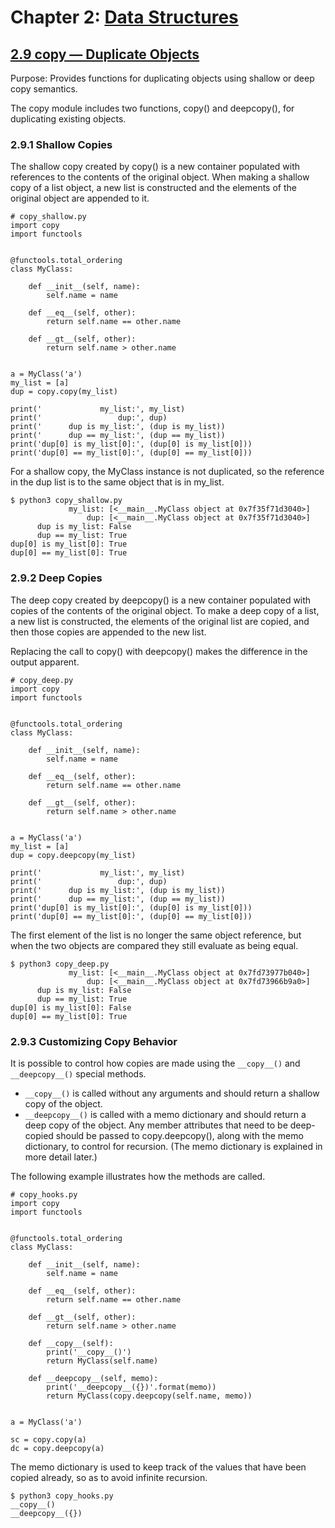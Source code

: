# Chapter 2: [Data Structures](https://pymotw.com/3/data_structures.html)

## [2.9 copy — Duplicate Objects](https://pymotw.com/3/copy/index.html)

Purpose:	Provides functions for duplicating objects using shallow or deep copy semantics.

The copy module includes two functions, copy() and deepcopy(), for duplicating existing objects.

### 2.9.1 Shallow Copies

The shallow copy created by copy() is a new container populated with references to the contents of the original object. When making a shallow copy of a list object, a new list is constructed and the elements of the original object are appended to it.

```
# copy_shallow.py
import copy
import functools


@functools.total_ordering
class MyClass:

    def __init__(self, name):
        self.name = name

    def __eq__(self, other):
        return self.name == other.name

    def __gt__(self, other):
        return self.name > other.name


a = MyClass('a')
my_list = [a]
dup = copy.copy(my_list)

print('             my_list:', my_list)
print('                 dup:', dup)
print('      dup is my_list:', (dup is my_list))
print('      dup == my_list:', (dup == my_list))
print('dup[0] is my_list[0]:', (dup[0] is my_list[0]))
print('dup[0] == my_list[0]:', (dup[0] == my_list[0]))
```

For a shallow copy, the MyClass instance is not duplicated, so the reference in the dup list is to the same object that is in my_list.

```
$ python3 copy_shallow.py
             my_list: [<__main__.MyClass object at 0x7f35f71d3040>]
                 dup: [<__main__.MyClass object at 0x7f35f71d3040>]
      dup is my_list: False
      dup == my_list: True
dup[0] is my_list[0]: True
dup[0] == my_list[0]: True
```

### 2.9.2 Deep Copies

The deep copy created by deepcopy() is a new container populated with copies of the contents of the original object. To make a deep copy of a list, a new list is constructed, the elements of the original list are copied, and then those copies are appended to the new list.

Replacing the call to copy() with deepcopy() makes the difference in the output apparent.

```
# copy_deep.py
import copy
import functools


@functools.total_ordering
class MyClass:

    def __init__(self, name):
        self.name = name

    def __eq__(self, other):
        return self.name == other.name

    def __gt__(self, other):
        return self.name > other.name


a = MyClass('a')
my_list = [a]
dup = copy.deepcopy(my_list)

print('             my_list:', my_list)
print('                 dup:', dup)
print('      dup is my_list:', (dup is my_list))
print('      dup == my_list:', (dup == my_list))
print('dup[0] is my_list[0]:', (dup[0] is my_list[0]))
print('dup[0] == my_list[0]:', (dup[0] == my_list[0]))
```

The first element of the list is no longer the same object reference, but when the two objects are compared they still evaluate as being equal.

```
$ python3 copy_deep.py
             my_list: [<__main__.MyClass object at 0x7fd73977b040>]
                 dup: [<__main__.MyClass object at 0x7fd73966b9a0>]
      dup is my_list: False
      dup == my_list: True
dup[0] is my_list[0]: False
dup[0] == my_list[0]: True
```

### 2.9.3 Customizing Copy Behavior

It is possible to control how copies are made using the `__copy__()` and `__deepcopy__()` special methods.

* `__copy__()` is called without any arguments and should return a shallow copy of the object.
* `__deepcopy__()` is called with a memo dictionary and should return a deep copy of the object. Any member attributes that need to be deep-copied should be passed to copy.deepcopy(), along with the memo dictionary, to control for recursion. (The memo dictionary is explained in more detail later.)

The following example illustrates how the methods are called.

```
# copy_hooks.py
import copy
import functools


@functools.total_ordering
class MyClass:

    def __init__(self, name):
        self.name = name

    def __eq__(self, other):
        return self.name == other.name

    def __gt__(self, other):
        return self.name > other.name

    def __copy__(self):
        print('__copy__()')
        return MyClass(self.name)

    def __deepcopy__(self, memo):
        print('__deepcopy__({})'.format(memo))
        return MyClass(copy.deepcopy(self.name, memo))


a = MyClass('a')

sc = copy.copy(a)
dc = copy.deepcopy(a)
```

The memo dictionary is used to keep track of the values that have been copied already, so as to avoid infinite recursion.

```
$ python3 copy_hooks.py
__copy__()
__deepcopy__({})
```